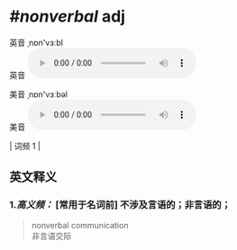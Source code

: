 # ***\#nonverbal*** adj
英音 ˌnɒn'vɜːbl  
英音
<audio src="./media/nonverbal-B.aac" controls="controls"></audio>

美音 ˌnɒn'vɜːbəl  
美音
<audio src="./media/nonverbal.aac" controls="controls"></audio>



| 词频 1 |  

英文释义
---
### 1.*高义频：* **[常用于名词前] 不涉及言语的；非言语的；**  

 > nonverbal communication  
 > 非言语交际    


